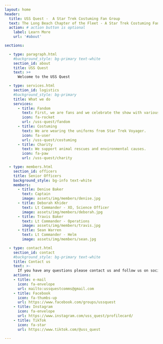```yaml
---
layout: home
header:
  title: USS Quest -  A Star Trek Costuming Fan Group
  text: The Long Beach Chapter of the Fleet - A Star Trek Costuming Fan Group
  action: # action button is optional
    label: Learn More
    url: '#about'

sections:

  - type: paragraph.html
    #background_style: bg-primary text-white
    section_id: about
    title: USS Quest
    text: >+
      Welcome to the USS Quest

  - type: services.html
    section_id: logistics
    #background_style: bg-primary
    title: What we do 
    services:
      - title: Fandom
        text: First, we are fans and we celebrate the show with various events. See our past events for details.  
        icon: fa-rocket
        url: /uss-quest/fandom
      - title: Costuming
        text: We are wearing the uniforms from Star Trek Voyager. 
        icon: fa-user
        url: /uss-quest/costuming
      - title: Charity
        text: We support animal rescues and environmental causes. 
        icon: fa-paw
        url: /uss-quest/charity

  - type: members.html
    section_id: officers
    title: Senior Officers
    background_style: bg-info text-white
    members:
      - title: Denise Baker
        text: Captain
        image: assets/img/members/denise.jpg
      - title: Deborah Khider
        text: Lt Commander - XO, Science Officer
        image: assets/img/members/deborah.jpg
      - title: Travis Baker
        text: Lt Commander - Operations
        image: assets/img/members/travis.jpg
      - title: Sean Warren
        text: Lt Commander - Helm
        image: assets/img/members/sean.jpg

  - type: contact.html
    section_id: contact
    #background_style: bg-primary text-white
    title: Contact us
    text: >-
      If you have any questions please contact us and follow us on social media!
    actions:
    - title: e-mail
      icon: fa-envelope
      url: mailto:ussquestcomms@gmail.com
    - title: Facebook
      icon: fa-thumbs-up
      url: https://www.facebook.com/groups/ussquest
    - title: Instagram
      icon: fa-envelope
      url: https://www.instagram.com/uss_quest/profilecard/
    - title: TikTok
      icon: fa-star
      url: https://www.tiktok.com/@uss_quest 

---
```


